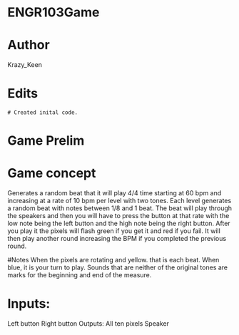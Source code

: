# ENGR103Game

# Author
  Krazy_Keen
# Edits
    # Created inital code.

# Game Prelim

# Game concept
Generates a random beat that it will play 4/4 time starting at 60 bpm and increasing at a rate of 10 bpm per level with two tones. Each level generates a random beat with notes between 1/8 and 1 beat. The beat will play through the speakers and then you will have to press the button at that rate with the low note being the left button and the high note being the right button. After you play it the pixels will flash green if you get it and red if you fail. It will then play another round increasing the BPM if you completed the previous round. 

#Notes
When the pixels are rotating and yellow. that is each beat. When blue, it is your turn to play. 
Sounds that are neither of the original tones are marks for the beginning and end of the measure. 
# Inputs:
Left button 
Right button
Outputs:
All ten pixels
Speaker


